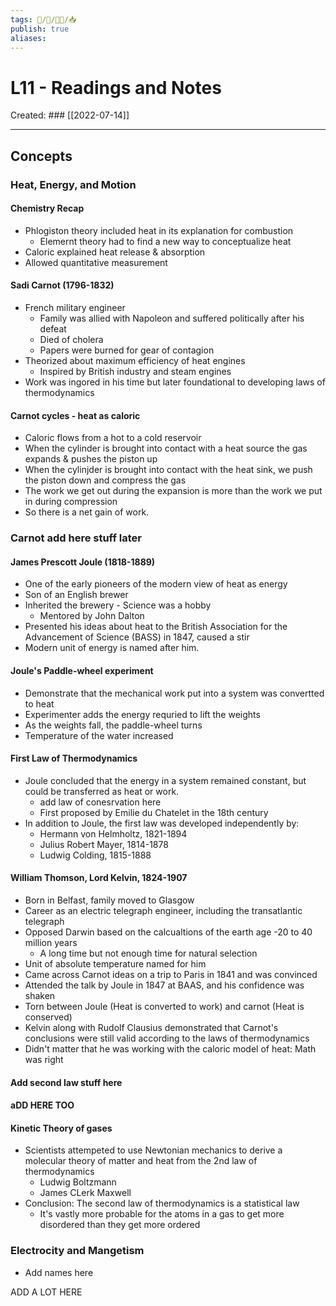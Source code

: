 ```yaml
---
tags: 🧠️/📝️/👨‍🏫/📥️
publish: true
aliases: 
---
```

# L11 - Readings and Notes
Created: ### [[2022-07-14]]
___

## Concepts
### Heat, Energy, and Motion

#### Chemistry Recap
* Phlogiston theory included heat in its explanation for combustion
	* Elemernt theory had to find a new way to conceptualize heat
* Caloric explained heat release & absorption
* Allowed quantitative measurement


#### Sadi Carnot (1796-1832)
* French military engineer
	* Family was allied with Napoleon and suffered politically after his defeat
	* Died of cholera
	* Papers were burned for gear of contagion
* Theorized about maximum efficiency of heat engines
	* Inspired by British industry and steam engines
* Work was ingored in his time but later foundational to developing laws of thermodynamics

#### Carnot cycles - heat as caloric
* Caloric flows from a hot to a cold reservoir
* When the cylinder is brought into contact with a heat source the gas expands & pushes the piston up
* When the cylinjder is brought into contact with the heat sink, we push the piston down and compress the gas
* The work we get out during the expansion is more than the work we put in during compression
* So there is a net gain of work.


### Carnot add here stuff later


#### James Prescott Joule (1818-1889)
* One of the early pioneers of the modern view of heat as energy
* Son of an English brewer
* Inherited the brewery - Science was a hobby
	* Mentored by John Dalton
* Presented his ideas about heat to the British Association for the Advancement of Science (BASS) in 1847, caused a stir
* Modern unit of energy is named after him.

#### Joule's Paddle-wheel experiment
* Demonstrate that the mechanical work put into a system was convertted to heat
* Experimenter adds the energy requried to lift the weights
* As the weights fall, the paddle-wheel turns
* Temperature of the water increased


#### First Law of Thermodynamics
* Joule concluded that the energy in a system remained constant, but could be transferred as heat or work.
	* add law of conesrvation here
	* First proposed by Emilie du Chatelet in the 18th century
* In addition to Joule, the first law was developed independently by:
	* Hermann von Helmholtz, 1821-1894
	* Julius Robert Mayer, 1814-1878
	* Ludwig Colding, 1815-1888

#### William Thomson, Lord Kelvin, 1824-1907
* Born in Belfast, family moved to Glasgow
* Career as an electric telegraph engineer, including the transatlantic telegraph
* Opposed Darwin based on the calcualtions of the earth age -20 to 40 million years
	* A long time but not enough time for natural selection
* Unit of absolute temperature named for him
* Came across Carnot ideas on a trip to Paris in 1841 and was convinced
* Attended the talk by Joule in 1847 at BAAS, and his confidence was shaken
* Torn between Joule (Heat is converted to work) and carnot (Heat is conserved)
* Kelvin along with Rudolf Clausius demonstrated that Carnot's conclusions were still valid according to the laws of thermodynamics
* Didn't matter that he was working with the caloric model of heat: Math was right

#### Add second law stuff here

#### aDD HERE TOO

#### Kinetic Theory of gases
* Scientists attempeted to use Newtonian mechanics to derive a molecular theory of matter and heat from the 2nd law of thermodynamics
	* Ludwig Boltzmann
	* James CLerk Maxwell
* Conclusion: The second law of thermodynamics is a statistical law
	* It's vastly more probable for the atoms in a gas to get more disordered than they get more ordered


### Electrocity and Mangetism

* Add names here


ADD A LOT HERE 